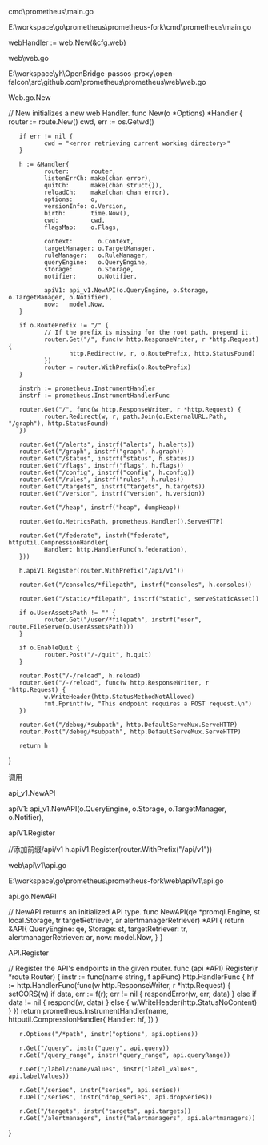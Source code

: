 




cmd\prometheus\main.go


E:\workspace\go\prometheus\prometheus-fork\cmd\prometheus\main.go


webHandler := web.New(&cfg.web)



web\web.go


E:\workspace\yh\OpenBridge-passos-proxy\open-falcon\src\github.com\prometheus\prometheus\web\web.go



Web.go.New



// New initializes a new web Handler.
func New(o *Options) *Handler {
       router := route.New()
       cwd, err := os.Getwd()

       if err != nil {
              cwd = "<error retrieving current working directory>"
       }

       h := &Handler{
              router:      router,
              listenErrCh: make(chan error),
              quitCh:      make(chan struct{}),
              reloadCh:    make(chan chan error),
              options:     o,
              versionInfo: o.Version,
              birth:       time.Now(),
              cwd:         cwd,
              flagsMap:    o.Flags,

              context:       o.Context,
              targetManager: o.TargetManager,
              ruleManager:   o.RuleManager,
              queryEngine:   o.QueryEngine,
              storage:       o.Storage,
              notifier:      o.Notifier,

              apiV1: api_v1.NewAPI(o.QueryEngine, o.Storage, o.TargetManager, o.Notifier),
              now:   model.Now,
       }

       if o.RoutePrefix != "/" {
              // If the prefix is missing for the root path, prepend it.
              router.Get("/", func(w http.ResponseWriter, r *http.Request) {
                     http.Redirect(w, r, o.RoutePrefix, http.StatusFound)
              })
              router = router.WithPrefix(o.RoutePrefix)
       }

       instrh := prometheus.InstrumentHandler
       instrf := prometheus.InstrumentHandlerFunc

       router.Get("/", func(w http.ResponseWriter, r *http.Request) {
              router.Redirect(w, r, path.Join(o.ExternalURL.Path, "/graph"), http.StatusFound)
       })

       router.Get("/alerts", instrf("alerts", h.alerts))
       router.Get("/graph", instrf("graph", h.graph))
       router.Get("/status", instrf("status", h.status))
       router.Get("/flags", instrf("flags", h.flags))
       router.Get("/config", instrf("config", h.config))
       router.Get("/rules", instrf("rules", h.rules))
       router.Get("/targets", instrf("targets", h.targets))
       router.Get("/version", instrf("version", h.version))

       router.Get("/heap", instrf("heap", dumpHeap))

       router.Get(o.MetricsPath, prometheus.Handler().ServeHTTP)

       router.Get("/federate", instrh("federate", httputil.CompressionHandler{
              Handler: http.HandlerFunc(h.federation),
       }))

       h.apiV1.Register(router.WithPrefix("/api/v1"))

       router.Get("/consoles/*filepath", instrf("consoles", h.consoles))

       router.Get("/static/*filepath", instrf("static", serveStaticAsset))

       if o.UserAssetsPath != "" {
              router.Get("/user/*filepath", instrf("user", route.FileServe(o.UserAssetsPath)))
       }

       if o.EnableQuit {
              router.Post("/-/quit", h.quit)
       }

       router.Post("/-/reload", h.reload)
       router.Get("/-/reload", func(w http.ResponseWriter, r *http.Request) {
              w.WriteHeader(http.StatusMethodNotAllowed)
              fmt.Fprintf(w, "This endpoint requires a POST request.\n")
       })

       router.Get("/debug/*subpath", http.DefaultServeMux.ServeHTTP)
       router.Post("/debug/*subpath", http.DefaultServeMux.ServeHTTP)

       return h
}



调用



api_v1.NewAPI


apiV1: api_v1.NewAPI(o.QueryEngine, o.Storage, o.TargetManager, o.Notifier),




apiV1.Register

//添加前缀/api/v1
h.apiV1.Register(router.WithPrefix("/api/v1"))




web\api\v1\api.go

E:\workspace\go\prometheus\prometheus-fork\web\api\v1\api.go



api.go.NewAPI


// NewAPI returns an initialized API type.
func NewAPI(qe *promql.Engine, st local.Storage, tr targetRetriever, ar alertmanagerRetriever) *API {
       return &API{
              QueryEngine:           qe,
              Storage:               st,
              targetRetriever:       tr,
              alertmanagerRetriever: ar,
              now: model.Now,
       }
}



API.Register




// Register the API's endpoints in the given router.
func (api *API) Register(r *route.Router) {
       instr := func(name string, f apiFunc) http.HandlerFunc {
              hf := http.HandlerFunc(func(w http.ResponseWriter, r *http.Request) {
                     setCORS(w)
                     if data, err := f(r); err != nil {
                            respondError(w, err, data)
                     } else if data != nil {
                            respond(w, data)
                     } else {
                            w.WriteHeader(http.StatusNoContent)
                     }
              })
              return prometheus.InstrumentHandler(name, httputil.CompressionHandler{
                     Handler: hf,
              })
       }

       r.Options("/*path", instr("options", api.options))

       r.Get("/query", instr("query", api.query))
       r.Get("/query_range", instr("query_range", api.queryRange))

       r.Get("/label/:name/values", instr("label_values", api.labelValues))

       r.Get("/series", instr("series", api.series))
       r.Del("/series", instr("drop_series", api.dropSeries))

       r.Get("/targets", instr("targets", api.targets))
       r.Get("/alertmanagers", instr("alertmanagers", api.alertmanagers))
}






